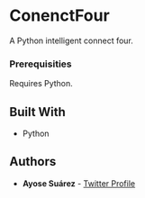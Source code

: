 # ConenctFour
A Python intelligent connect four.

### Prerequisities

Requires Python.

## Built With

* Python

## Authors

* **Ayose Suárez** - [Twitter Profile](https://twitter.com/AyoseTurru)
